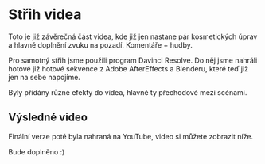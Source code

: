 # Střih videa

Toto je již závěrečná část videa, kde již jen nastane pár kosmetických úprav a hlavně doplnění zvuku na pozadí.
Komentáře + hudby.

Pro samotný střih jsme použili program Davinci Resolve. Do něj jsme nahráli hotové již hotové sekvence z Adobe AfterEffects a Blenderu, které teď již jen na sebe napojíme.

Byly přidány různé efekty do videa, hlavně ty přechodové mezi scénami.

## Výsledné video
Finální verze poté byla nahraná na YouTube, video si můžete zobrazit níže.

Bude doplněno :)
